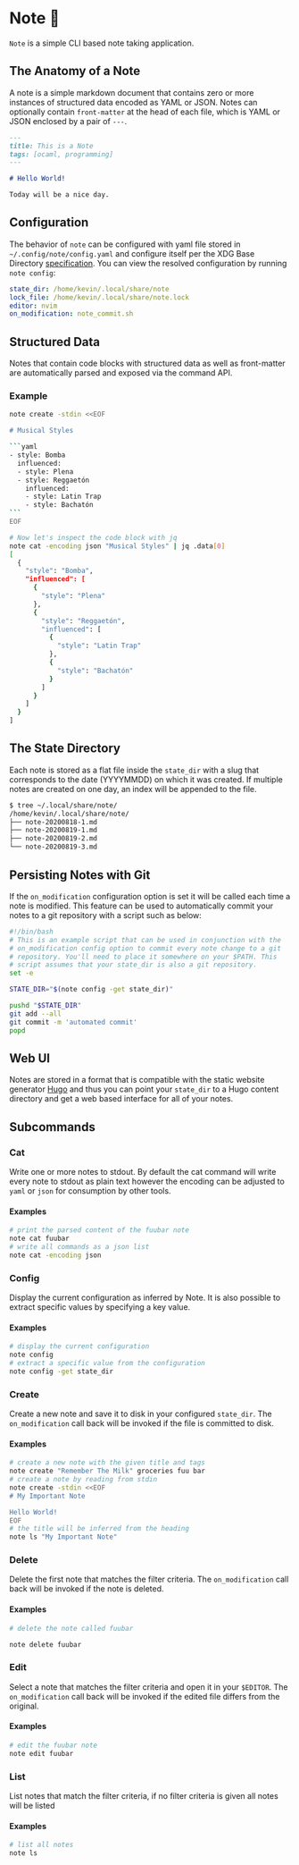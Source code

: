 # Note 🐪

`Note` is a simple CLI based note taking application. 

## The Anatomy of a Note

A note is a simple markdown document that contains zero or more instances of structured data encoded as YAML or JSON. Notes can optionally contain `front-matter` at the head of each file, which is YAML or JSON enclosed by a pair of `---`.

```markdown
---
title: This is a Note
tags: [ocaml, programming]
---

# Hello World!

Today will be a nice day.
```


## Configuration

The behavior of `note` can be configured with yaml file stored in `~/.config/note/config.yaml` and configure itself per the XDG Base Directory [specification](https://specifications.freedesktop.org/basedir-spec/basedir-spec-latest.html). You can view the resolved configuration by running `note config`:

```yaml
state_dir: /home/kevin/.local/share/note
lock_file: /home/kevin/.local/share/note.lock
editor: nvim
on_modification: note_commit.sh
```

## Structured Data

Notes that contain code blocks with structured data as well as front-matter are automatically parsed and exposed via the command API.

### Example

````bash
note create -stdin <<EOF

# Musical Styles

```yaml
- style: Bomba
  influenced:
  - style: Plena
  - style: Reggaetón
    influenced:
    - style: Latin Trap
    - style: Bachatón
```
EOF

# Now let's inspect the code block with jq
note cat -encoding json "Musical Styles" | jq .data[0]
[
  {
    "style": "Bomba",
    "influenced": [
      {
        "style": "Plena"
      },
      {
        "style": "Reggaetón",
        "influenced": [
          {
            "style": "Latin Trap"
          },
          {
            "style": "Bachatón"
          }
        ]
      }
    ]
  }
]
````

## The State Directory

Each note is stored as a flat file inside the `state_dir` with a slug that corresponds to the 
date (YYYYMMDD) on which it was created. If multiple notes are created on one day, an index will
be appended to the file.

```bash
$ tree ~/.local/share/note/
/home/kevin/.local/share/note/
├── note-20200818-1.md
├── note-20200819-1.md
├── note-20200819-2.md
└── note-20200819-3.md
```

## Persisting Notes with Git

If the `on_modification` configuration option is set it will be called each time a note is modified. This feature can be used to automatically commit your notes to a git repository with a script such as below:

```bash
#!/bin/bash
# This is an example script that can be used in conjunction with the
# on_modification config option to commit every note change to a git
# repository. You'll need to place it somewhere on your $PATH. This
# script assumes that your state_dir is also a git repository.
set -e

STATE_DIR="$(note config -get state_dir)"

pushd "$STATE_DIR"
git add --all
git commit -m 'automated commit'
popd
```

## Web UI

Notes are stored in a format that is compatible with the static website generator [Hugo](https://gohugo.io/content-management/front-matter/) and thus you can point your `state_dir` to a Hugo content directory and get a web based interface for all of your notes.

## Subcommands

### Cat

Write one or more notes to stdout. By default the cat command will write every note to stdout as plain text however the encoding can be adjusted to `yaml` or `json` for consumption by other tools.

#### Examples

```bash
# print the parsed content of the fuubar note
note cat fuubar
# write all commands as a json list
note cat -encoding json
```

### Config

Display the current configuration as inferred by Note. It is also possible to extract specific values by specifying a key value.

#### Examples

```bash
# display the current configuration
note config
# extract a specific value from the configuration
note config -get state_dir
```

### Create

Create a new note and save it to disk in your configured `state_dir`. The `on_modification` call back will be invoked if the file is committed to disk. 

#### Examples

```bash
# create a new note with the given title and tags
note create "Remember The Milk" groceries fuu bar
# create a note by reading from stdin
note create -stdin <<EOF
# My Important Note

Hello World!
EOF
# the title will be inferred from the heading
note ls "My Important Note"
```

### Delete

Delete the first note that matches the filter criteria. The `on_modification` call back will be invoked if the note is deleted. 

#### Examples

```bash
# delete the note called fuubar

note delete fuubar
```

### Edit

Select a note that matches the filter criteria and open it in your `$EDITOR`. The `on_modification` call back will be invoked if the edited file differs from the original. 

#### Examples

```bash
# edit the fuubar note
note edit fuubar
```

### List
List notes that match the filter criteria, if no filter criteria is given all notes will be listed

#### Examples

```bash
# list all notes
note ls
```
